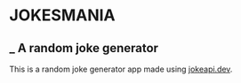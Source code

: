 # JOKESMANIA

## \_ A random joke generator

This is a random joke generator app made using [jokeapi.dev](http://jokeapi.dev).
